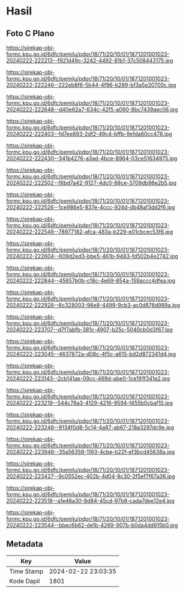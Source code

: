 # Hasil

## Foto C Plano

https://sirekap-obj-formc.kpu.go.id/6dfc/pemilu/pdpr/18/71/20/10/01/1871201001023-20240222-222213--f921d49c-3242-4492-81b1-37c508443175.jpg

https://sirekap-obj-formc.kpu.go.id/6dfc/pemilu/pdpr/18/71/20/10/01/1871201001023-20240222-222246--222eb8f6-5b44-4f96-b289-bf3a5e20700c.jpg

https://sirekap-obj-formc.kpu.go.id/6dfc/pemilu/pdpr/18/71/20/10/01/1871201001023-20240222-222648--d40e62a7-634c-42f5-a090-8bc7439aec06.jpg

https://sirekap-obj-formc.kpu.go.id/6dfc/pemilu/pdpr/18/71/20/10/01/1871201001023-20240222-222403--fd7ee893-2df2-49c4-bffb-9efda60cc478.jpg

https://sirekap-obj-formc.kpu.go.id/6dfc/pemilu/pdpr/18/71/20/10/01/1871201001023-20240222-222430--341b4276-a3ad-4bce-8964-03ce51634975.jpg

https://sirekap-obj-formc.kpu.go.id/6dfc/pemilu/pdpr/18/71/20/10/01/1871201001023-20240222-222502--f8bd7a42-9127-4dc0-88ce-3709db98e2b5.jpg

https://sirekap-obj-formc.kpu.go.id/6dfc/pemilu/pdpr/18/71/20/10/01/1871201001023-20240222-222526--1ce986e5-837e-4ccc-924d-db48af3dd2f6.jpg

https://sirekap-obj-formc.kpu.go.id/6dfc/pemilu/pdpr/18/71/20/10/01/1871201001023-20240222-222548--78977182-afca-483a-b229-e01cbcec53f6.jpg

https://sirekap-obj-formc.kpu.go.id/6dfc/pemilu/pdpr/18/71/20/10/01/1871201001023-20240222-222604--609d2ed3-bbe5-461b-9483-fd502b4e2742.jpg

https://sirekap-obj-formc.kpu.go.id/6dfc/pemilu/pdpr/18/71/20/10/01/1871201001023-20240222-222844--45657b0b-c18c-4e69-854a-159accc4dfea.jpg

https://sirekap-obj-formc.kpu.go.id/6dfc/pemilu/pdpr/18/71/20/10/01/1871201001023-20240222-222928--6c328003-98e8-4499-9cb3-ac0d878d989a.jpg

https://sirekap-obj-formc.kpu.go.id/6dfc/pemilu/pdpr/18/71/20/10/01/1871201001023-20240222-223707--d7f7abfb-381c-4907-b25c-5040cb0d3f67.jpg

https://sirekap-obj-formc.kpu.go.id/6dfc/pemilu/pdpr/18/71/20/10/01/1871201001023-20240222-223045--4637872a-d08c-4f5c-a615-bd2d872341d4.jpg

https://sirekap-obj-formc.kpu.go.id/6dfc/pemilu/pdpr/18/71/20/10/01/1871201001023-20240222-223143--2cb141ae-09cc-469d-abe0-1ce191f341e2.jpg

https://sirekap-obj-formc.kpu.go.id/6dfc/pemilu/pdpr/18/71/20/10/01/1871201001023-20240222-223219--544c78a3-4129-4216-9594-f455b0cbaf10.jpg

https://sirekap-obj-formc.kpu.go.id/6dfc/pemilu/pdpr/18/71/20/10/01/1871201001023-20240222-223248--9134f0d8-5c14-4a87-ab67-218a3297dc9e.jpg

https://sirekap-obj-formc.kpu.go.id/6dfc/pemilu/pdpr/18/71/20/10/01/1871201001023-20240222-223946--35a56359-1193-4cbe-b22f-ef3bcd45638a.jpg

https://sirekap-obj-formc.kpu.go.id/6dfc/pemilu/pdpr/18/71/20/10/01/1871201001023-20240222-223427--9c0552ec-402b-4d04-8c30-2f5ef7f67a36.jpg

https://sirekap-obj-formc.kpu.go.id/6dfc/pemilu/pdpr/18/71/20/10/01/1871201001023-20240222-223518--a1e46a30-8d84-45cd-97b8-cada7dee12e4.jpg

https://sirekap-obj-formc.kpu.go.id/6dfc/pemilu/pdpr/18/71/20/10/01/1871201001023-20240222-223544--bbec6b62-de1b-4269-907b-b0da4dd915b0.jpg


## Metadata

| Key        | Value               |
| ---------- | ------------------- |
| Time Stamp | 2024-02-22 23:03:35 |
| Kode Dapil | 1801                |




